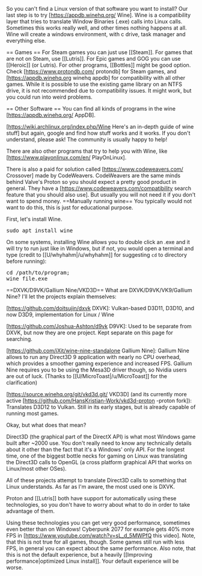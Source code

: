 So you can't find a Linux version of that software you want to install? Our last step is to try [https://appdb.winehq.org/ Wine]. Wine is a compatibility layer that tries to translate Window Binaries (.exe) calls into Linux calls. Sometimes this works really well, and other times nothing happens at all. Wine will create a windows environment, with c drive, task manager and everything else.

== Games ==
For Steam games you can just use [[Steam]]. For games that are not on Steam, use [[Lutris]]. For Epic games and GOG you can use [[Heroic]] (or Lutris). For other programs, [[Bottles]] might be good option. Check [https://www.protondb.com/ protondb] for Steam games, and [https://appdb.winehq.org winehq appdb] for compatibility with all other games. While it is possible to use the existing game library on an NTFS drive, it is not recommended due to compatibility issues. It might work, but you could run into weird problems.

== Other Software ==
You can find all kinds of programs in the wine [https://appdb.winehq.org/ AppDB].

[https://wiki.archlinux.org/index.php/Wine Here's an in-depth guide of wine stuff] but again, google and find how stuff works and it works. If you don't understand, please ask! The community is usually happy to help!

There are also other programs that try to help you with Wine, like [https://www.playonlinux.com/en/ PlayOnLinux].

There is also a paid for solution called [https://www.codeweavers.com/ Crossover] made by CodeWeavers. CodeWeavers are the same minds behind Valve's Proton so you should expect a pretty good product in general. They have a [https://www.codeweavers.com/compatibility search feature that you should also use]. But usually you will not need it if you don't want to spend money.
==Manually running wine==
You typically would not want to do this, this is just for educational purpose.

First, let's install Wine.<pre>sudo apt install wine</pre>On some systems, installing Wine allows you to double click an .exe and it will try to run just like in Windows, but if not, you would open a terminal and type (credit to [[U/whyhahm|/u/whyhahm]] for suggesting <code>cd</code> to directory before running):<pre>cd /path/to/program; wine file.exe</pre>
==DXVK/D9VK/Gallium Nine/VKD3D==
What are DXVK/D9VK/VK9/Gallium Nine? I'll let the projects explain themselves:

[https://github.com/doitsujin/dxvk DXVK]: Vulkan-based D3D11, D3D10, and now D3D9, implementation for Linux / Wine

[https://github.com/Joshua-Ashton/d9vk D9VK]: Used to be separate from DXVK, but now they are one project. Kept separate on this page for searching.

[https://github.com/iXit/wine-nine-standalone Gallium Nine]: Gallium Nine allows to run any Direct3D 9 application with nearly no CPU overhead, which provides a smoother gaming experience and increased FPS. Gallium Nine requires you to be using the Mesa3D driver though, so Nvidia users are out of luck. (Thanks to [[U/MicroToast|/u/MicroToast]] for the clarification)

[https://source.winehq.org/git/vkd3d.git/ VKD3D] (and its currently more active [https://github.com/HansKristian-Work/vkd3d-proton -proton fork]): Translates D3D12 to Vulkan. Still in its early stages, but is already capable of running most games.

Okay, but what does that mean?

Direct3D (the graphical part of the DirectX API) is what most Windows game built after ~2000 use. You don't really need to know any technically details about it other than the fact that it's a Windows' only API. For the longest time, one of the biggest bottle necks for gaming on Linux was translating the Direct3D calls to OpenGL (a cross platform graphical API that works on Linux/most other OSes).

All of these projects attempt to translate Direct3D calls to something that Linux understands. As far as I'm aware, the most used one is DXVK.

Proton and [[Lutris]] both have support for automatically using these technologies, so you don't have to worry about what to do in order to take advantage of them.

Using these technologies you can get very good performance, sometimes even better than on Windows! Cyberpunk 2077 for example gets 40% more FPS in [https://www.youtube.com/watch?v=sL_d_5MWPfQ this video]. Note, that this is not true for all games, though. Some games still run with less FPS, in general you can expect about the same performance. Also note, that this is not the default experience, but a heavily [[Improving performance|optimized Linux install]]. Your default experience will be worse.

